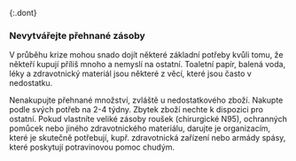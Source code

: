 {:.dont}

### Nevytvářejte přehnané zásoby

V průběhu krize mohou snado dojít některé základní potřeby kvůli tomu, že někteří kupují příliš mnoho a nemyslí na ostatní. Toaletní papír, balená voda, léky a zdravotnický materiál jsou některé z věcí, které jsou často v nedostatku.

Nenakupujte přehnané množství, zvláště u nedostatkového zboží. Nakupte podle svých potřeb na 2-4 týdny. Zbytek zboží nechte k dispozici pro ostatní. Pokud vlastníte veliké zásoby roušek (chirurgické N95), ochranných pomůcek nebo jiného zdravotnického materiálu, darujte je organizacím, které je skutečně potřebují, kupř. zdravotnická zařízení nebo armády spásy, které poskytují potravinovou pomoc chudým.
